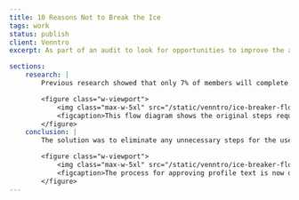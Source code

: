 ```yaml
---
title: 10 Reasons Not to Break the Ice
tags: work
status: publish
client: Venntro
excerpt: As part of an audit to look for opportunities to improve the a large white label dating company, one thing I noticed was the number of steps required for a user to send an Ice Breaker. Ice Breakers are used to encourage members to message each other. Once I decided to create a site map of the existing functionality and I found there were 10 opportunities where a member could decide to give up.

sections:
    research: |
        Previous research showed that only 7% of members will complete their profile the first time they visit the site, so I imagined that the same behaviour might apply for sending an ice breaker.

        <figure class="w-viewport">
            <img class="max-w-5xl" src="/static/venntro/ice-breaker-flow-original.png" alt="Flow diagram of original Ice Breaker flow" />
            <figcaption>This flow diagram shows the original steps required for a member to send an Ice Breaker. In particular it highlights a business need at point b to approve profile text for quality, spammers, fraud etc. But in this scenario it’s also discouraging good quality members from sending an ice Breaker.</figcaption>
        </figure>
    conclusion: |
        The solution was to eliminate any unnecessary steps for the user so that we could capitalise on their motivation at its peak (see flows on preceding pages for a comparison between the journeys). This change succeeded by increasing member engagement by over 300% the normal usage. It even overloaded the server at one point because we’d never had that many members send ice breakers at one time.

        <figure class="w-viewport">
            <img class="max-w-5xl" src="/static/venntro/ice-breaker-flow-new.png" alt="The redesigned flow for the Ice Breakers" />
            <figcaption>The process for approving profile text is now deferred until after the member has written the Ice Breaker.</figcaption>
        </figure>
---
```


